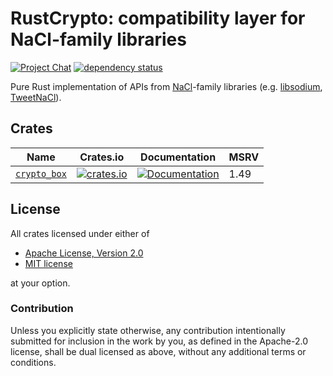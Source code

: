 # RustCrypto: compatibility layer for NaCl-family libraries

[![Project Chat][chat-image]][chat-link]
[![dependency status][deps-image]][deps-link]

Pure Rust implementation of APIs from [NaCl]-family libraries
(e.g. [libsodium], [TweetNaCl]).

## Crates

| Name           | Crates.io | Documentation | MSRV |
|----------------|-----------|---------------|------|
| [`crypto_box`](https://github.com/RustCrypto/nacl-compat/tree/master/crypto_box) | [![crates.io](https://img.shields.io/crates/v/crypto_box.svg)](https://crates.io/crates/crypto_box) | [![Documentation](https://docs.rs/crypto_box/badge.svg)](https://docs.rs/crypto_box) | 1.49 |

## License

All crates licensed under either of

 * [Apache License, Version 2.0](http://www.apache.org/licenses/LICENSE-2.0)
 * [MIT license](http://opensource.org/licenses/MIT)

at your option.

### Contribution

Unless you explicitly state otherwise, any contribution intentionally submitted
for inclusion in the work by you, as defined in the Apache-2.0 license, shall be
dual licensed as above, without any additional terms or conditions.

[//]: # (badges)

[chat-image]: https://img.shields.io/badge/zulip-join_chat-blue.svg
[chat-link]: https://rustcrypto.zulipchat.com/#all_messages
[deps-image]: https://deps.rs/repo/github/RustCrypto/nacl-compat/status.svg
[deps-link]: https://deps.rs/repo/github/RustCrypto/nacl-compat

[//]: # (general links)

[NaCl]: http://https://nacl.cr.yp.to
[libsodium]: http://https://doc.libsodium.org
[TweetNaCl]: http://https://tweetnacl.cr.yp.to
